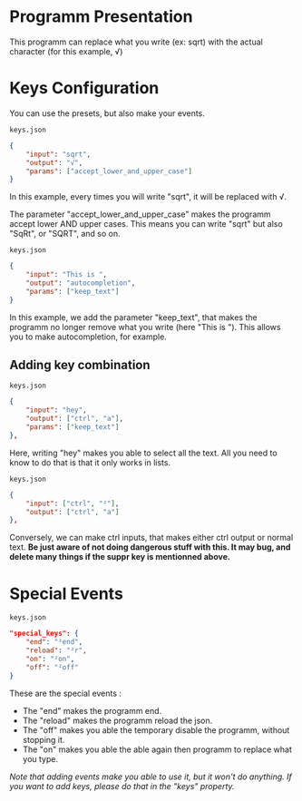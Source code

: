 # Programm Presentation

This programm can replace what you write (ex: sqrt) with the actual character (for this example, √)

# Keys Configuration

You can use the presets, but also make your events.

`keys.json`
```json
{
    "input": "sqrt",
    "output": "√",
    "params": ["accept_lower_and_upper_case"]
}
```

In this example, every times you will write "sqrt", it will be replaced with √.

The parameter "accept_lower_and_upper_case" makes the programm accept lower AND upper cases. This means you can write "sqrt" but also "SqRt", or "SQRT", and so on.

`keys.json`
```json
{
    "input": "This is ",
    "output": "autocompletion",
    "params": ["keep_text"]
}
```

In this example, we add the parameter "keep_text", that makes the programm no longer remove what you write (here "This is ").
This allows you to make autocompletion, for example.

## Adding key combination

`keys.json`
```json
{
    "input": "hey",
    "output": ["ctrl", "a"],
    "params": ["keep_text"]
},
```

Here, writing "hey" makes you able to select all the text. All you need to know to do that is that it only works in lists.

`keys.json`
```json
{
    "input": ["ctrl", "²"],
    "output": ["ctrl", "a"]
},
``` 

Conversely, we can make ctrl inputs, that makes either ctrl output or normal text. **Be just aware of not doing dangerous stuff with this. It may bug, and delete many things if the suppr key is mentionned above.**

# Special Events

`keys.json`
```json
"special_keys": {
    "end": "²end",
    "reload": "²r",
    "on": "²on",
    "off": "²off"
}
```

These are the special events :

- The "end" makes the programm end.
- The "reload" makes the programm reload the json.
- The "off" makes you able the temporary disable the programm, without stopping it.
- The "on" makes you able the able again then programm to replace what you type.

*Note that adding events make you able to use it, but it won't do anything. If you want to add keys, please do that in the "keys" property.*